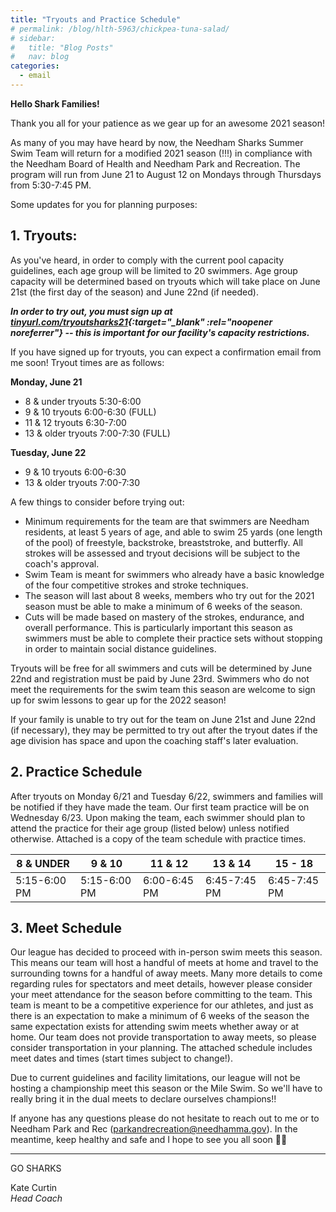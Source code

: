 ```yaml
---
title: "Tryouts and Practice Schedule"
# permalink: /blog/hlth-5963/chickpea-tuna-salad/
# sidebar:
#   title: "Blog Posts"
#   nav: blog
categories:
  - email
---
```


**Hello Shark Families!**

Thank you all for your patience as we gear up for an awesome 2021 season!

As many of you may have heard by now, the Needham Sharks Summer Swim Team will return for a modified 2021 season (!!!) in compliance with the Needham Board of Health and Needham Park and Recreation. The program will run from June 21 to August 12 on Mondays through Thursdays from 5:30-7:45 PM.

Some updates for you for planning purposes:

## 1. Tryouts:

As you've heard, in order to comply with the current pool capacity guidelines, each age group will be limited to 20 swimmers. Age group capacity will be determined based on tryouts which will take place on June 21st (the first day of the season) and June 22nd (if needed). 

***In order to try out, you must sign up at [tinyurl.com/tryoutsharks21](https://tinyurl.com/tryoutsharks21){:target="_blank" :rel="noopener noreferrer"} -- this is important for our facility's capacity restrictions.***

If you have signed up for tryouts, you can expect a confirmation email from me soon! Tryout times are as follows:

**Monday, June 21**
- 8 & under tryouts 5:30-6:00
- 9 & 10 tryouts 6:00-6:30 (FULL)
- 11 & 12 tryouts 6:30-7:00 
- 13 & older tryouts 7:00-7:30 (FULL)

**Tuesday, June 22**
- 9 & 10 tryouts 6:00-6:30
- 13 & older tryouts 7:00-7:30

A few things to consider before trying out:
- Minimum requirements for the team are that swimmers are Needham residents, at least 5 years of age, and able to swim 25 yards (one length of the pool) of freestyle, backstroke, breaststroke, and butterfly. All strokes will be assessed and tryout decisions will be subject to the coach's approval.  
- Swim Team is meant for swimmers who already have a basic knowledge of the four competitive strokes and stroke techniques.
- The season will last about 8 weeks, members who try out for the 2021 season must be able to make a minimum of 6 weeks of the season.
- Cuts will be made based on mastery of the strokes, endurance, and overall performance. This is particularly important this season as swimmers must be able to complete their practice sets without stopping in order to maintain social distance guidelines.

Tryouts will be free for all swimmers and cuts will be determined by June 22nd and registration must be paid by June 23rd. Swimmers who do not meet the requirements for the swim team this season are welcome to sign up for swim lessons to gear up for the 2022 season!

If your family is unable to try out for the team on June 21st and June 22nd (if necessary), they may be permitted to try out after the tryout dates if the age division has space and upon the coaching staff's later evaluation.

## 2. Practice Schedule

After tryouts on Monday 6/21 and Tuesday 6/22, swimmers and families will be notified if they have made the team. Our first team practice will be on Wednesday 6/23. Upon making the team, each swimmer should plan to attend the practice for their age group (listed below) unless notified otherwise. Attached is a copy of the team schedule with practice times. 

| 8 & UNDER | 9 & 10 | 11 & 12 | 13 & 14 | 15 - 18 |
|-|-|-|-|-|
| 5:15-6:00 PM | 5:15-6:00 PM | 6:00-6:45 PM | 6:45-7:45 PM | 6:45-7:45 PM |


## 3. Meet Schedule

Our league has decided to proceed with in-person swim meets this season. This means our team will host a handful of meets at home and travel to the surrounding towns for a handful of away meets. Many more details to come regarding rules for spectators and meet details, however please consider your meet attendance for the season before committing to the team. This team is meant to be a competitive experience for our athletes, and just as there is an expectation to make a minimum of 6 weeks of the season the same expectation exists for attending swim meets whether away or at home. Our team does not provide transportation to away meets, so please consider transportation in your planning. The attached schedule includes meet dates and times (start times subject to change!). 

Due to current guidelines and facility limitations, our league will not be hosting a championship meet this season or the Mile Swim. So we'll have to really bring it in the dual meets to declare ourselves champions!!

If anyone has any questions please do not hesitate to reach out to me or to Needham Park and Rec ([parkandrecreation@needhamma.gov](mailto:parkandrecreation@needhamma.gov)). In the meantime, keep healthy and safe and I hope to see you all soon 💙🦈

---

GO SHARKS

Kate Curtin <br>
*Head Coach*
